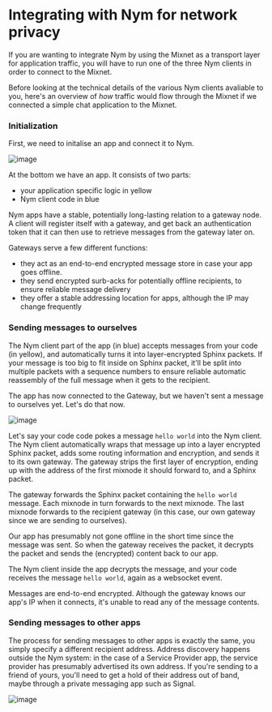 # Integrating with Nym for network privacy

If you are wanting to integrate Nym by using the Mixnet as a transport layer for application traffic, you will have to run one of the three Nym clients in order to connect to the Mixnet. 

Before looking at the technical details of the various Nym clients avaliable to you, here's an overview of _how_ traffic would flow through the Mixnet if we connected a simple chat application to the Mixnet. 

### Initialization

First, we need to initalise an app and connect it to Nym.

![image](/images/send-to-gateway-dark.png)

At the bottom we have an app. It consists of two parts:

* your application specific logic in yellow
* Nym client code in blue

Nym apps have a stable, potentially long-lasting relation to a gateway node. A client will register itself with a gateway, and get back an authentication token that it can then use to retrieve messages from the gateway later on.

Gateways serve a few different functions:

* they act as an end-to-end encrypted message store in case your app goes offline.
* they send encrypted surb-acks for potentially offline recipients, to ensure reliable message delivery
* they offer a stable addressing location for apps, although the IP may change frequently


### Sending messages to ourselves

The Nym client part of the app (in blue) accepts messages from your code (in yellow), and automatically turns it into layer-encrypted Sphinx packets. If your message is too big to fit inside on Sphinx packet, it'll be split into multiple packets with a sequence numbers to ensure reliable automatic reassembly of the full message when it gets to the recipient.

The app has now connected to the Gateway, but we haven't sent a message to ourselves yet. Let's do that now.

![image](/images/send-to-gateway-dark.png)

Let's say your code code pokes a message `hello world` into the Nym client. The Nym client automatically wraps that message up into a layer encrypted Sphinx packet, adds some routing information and encryption, and sends it to its own gateway. The gateway strips the first layer of encryption, ending up with the address of the first mixnode it should forward to, and a Sphinx packet.

The gateway forwards the Sphinx packet containing the `hello world` message. Each mixnode in turn forwards to the next mixnode. The last mixnode forwards to the recipient gateway (in this case, our own gateway since we are sending to ourselves).

Our app has presumably not gone offline in the short time since the message was sent. So when the gateway receives the packet, it decrypts the packet and sends the (encrypted) content back to our app.

The Nym client inside the app decrypts the message, and your code receives the message `hello world`, again as a websocket event.

Messages are end-to-end encrypted. Although the gateway knows our app's IP when it connects, it's unable to read any of the message contents.

### Sending messages to other apps

The process for sending messages to other apps is exactly the same, you simply specify a different recipient address. Address discovery happens outside the Nym system: in the case of a Service Provider app, the service provider has presumably advertised its own address. If you're sending to a friend of yours, you'll need to get a hold of their address out of band, maybe through a private messaging app such as Signal.

![image](/images/sp-request-dark.png)

